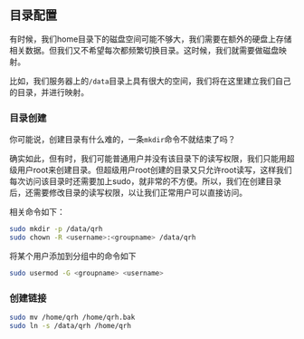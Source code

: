 ## 目录配置

有时候，我们home目录下的磁盘空间可能不够大，我们需要在额外的硬盘上存储相关数据。但我们又不希望每次都频繁切换目录。这时候，我们就需要做磁盘映射。

比如，我们服务器上的`/data`目录上具有很大的空间，我们将在这里建立我们自己的目录，并进行映射。

### 目录创建

你可能说，创建目录有什么难的，一条`mkdir`命令不就结束了吗？

确实如此，但有时，我们可能普通用户并没有该目录下的读写权限，我们只能用超级用户root来创建目录。但超级用户root创建的目录又只允许root读写，这样我们每次访问该目录时还需要加上sudo，就非常的不方便。所以，我们在创建目录后，还需要修改目录的读写权限，以让我们正常用户可以直接访问。

相关命令如下：

```sh
sudo mkdir -p /data/qrh
sudo chown -R <username>:<groupname> /data/qrh
```

将某个用户添加到分组中的命令如下

```sh
sudo usermod -G <groupname> <username>
```

### 创建链接

```sh
sudo mv /home/qrh /home/qrh.bak
sudo ln -s /data/qrh /home/qrh
```
